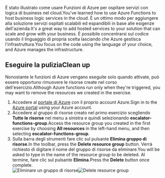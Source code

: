 <span data-ttu-id="23267-101">È stato illustrato come usare Funzioni di Azure per ospitare servizi con logica di business nel cloud.</span><span class="sxs-lookup"><span data-stu-id="23267-101">You've learned how to use Azure Functions to host business logic services in the cloud.</span></span> <span data-ttu-id="23267-102">È un ottimo modo per aggiungere alla soluzione servizi ospitati scalabili ed espandibili in base alle esigenze dell'azienda.</span><span class="sxs-lookup"><span data-stu-id="23267-102">It's a great way to add hosted services to your solution that can scale and grow with your business.</span></span> <span data-ttu-id="23267-103">È possibile concentrarsi sul codice usando il linguaggio di propria scelta lasciando che Azure gestisca l'infrastruttura.</span><span class="sxs-lookup"><span data-stu-id="23267-103">You focus on the code using the language of your choice, and Azure manages the infrastructure.</span></span>

## <a name="clean-up"></a><span data-ttu-id="23267-104">Eseguire la pulizia</span><span class="sxs-lookup"><span data-stu-id="23267-104">Clean up</span></span>
<span data-ttu-id="23267-105">Nonostante le funzioni di Azure vengano eseguite solo quando attivate, può essere opportuno rimuovere le risorse create nel corso dell'esercizio.</span><span class="sxs-lookup"><span data-stu-id="23267-105">Although Azure functions run only when they're triggered, you may want to remove the resources we created in the exercise.</span></span>

1. <span data-ttu-id="23267-106">Accedere al [portale di Azure](https://portal.azure.com) con il proprio account Azure.</span><span class="sxs-lookup"><span data-stu-id="23267-106">Sign in to the [Azure portal](https://portal.azure.com) using your Azure account.</span></span>
1. <span data-ttu-id="23267-107">Accedere al gruppo di risorse creato nel primo esercizio scegliendo **Tutte le risorse** nel menu a sinistra e quindi selezionando **escalator-functions-group**.</span><span class="sxs-lookup"><span data-stu-id="23267-107">Access the resource group you created in the first exercise by choosing **All resources** in the left-hand menu, and then selecting **escalator-functions-group**.</span></span>
1. <span data-ttu-id="23267-108">Sulla barra degli strumenti fare clic sul pulsante **Elimina gruppo di risorse**.</span><span class="sxs-lookup"><span data-stu-id="23267-108">In the toolbar, press the **Delete resource group** button.</span></span> <span data-ttu-id="23267-109">Verrà richiesto di digitare il nome del gruppo di risorse da eliminare.</span><span class="sxs-lookup"><span data-stu-id="23267-109">You will be asked to type in the name of the resource group to be deleted.</span></span> <span data-ttu-id="23267-110">Al termine, fare clic sul pulsante **Elimina**.</span><span class="sxs-lookup"><span data-stu-id="23267-110">Press the **Delete** button once complete.</span></span>  
<span data-ttu-id="23267-111">![Eliminare un gruppo di risorse](../images/7-cleanup.png)</span><span class="sxs-lookup"><span data-stu-id="23267-111">![Delete resource group](../images/7-cleanup.png)</span></span> 